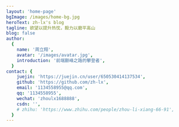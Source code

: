 ```yaml
---
layout: 'home-page'
bgImage: /images/home-bg.jpg
heroText: zh-lx's blog
tagline: 欲望以提升热忱，毅力以磨平高山
blog: false
author:
  {
    name: '周立翔',
    avatar: '/images/avatar.jpg',
    introduction: '前端巅峰之路的攀登者',
  }
contact: {
    juejin: 'https://juejin.cn/user/650530414137534',
    github: 'https://github.com/zh-lx',
    email: '1134558955@qq.com',
    qq: '1134558955',
    wechat: 'zhoulx1688888',
    csdn: '',
    # zhihu: 'https://www.zhihu.com/people/zhou-li-xiang-66-91',
  }
---
```

